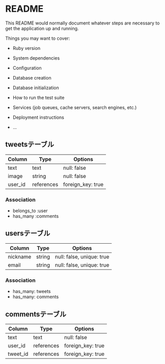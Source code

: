 # README

This README would normally document whatever steps are necessary to get the
application up and running.

Things you may want to cover:

* Ruby version

* System dependencies

* Configuration

* Database creation

* Database initialization

* How to run the test suite

* Services (job queues, cache servers, search engines, etc.)

* Deployment instructions

* ...

## tweetsテーブル

|Column|Type|Options|
|------|----|-------|
|text|text|null: false|
|image|string|null: false|
|user_id|references|foreign_key: true|

### Association
- belongs_to :user
- has_many :comments

## usersテーブル
|Column|Type|Options|
|------|----|-------|
|nickname|string|null: false, unique: true|
|email|string|null: false, unique: true|

### Association
- has_many: tweets
- has_many: comments

## commentsテーブル

|Column|Type|Options|
|------|----|-------|
|text|text|null: false|
|user_id|references|foreign_key: true|
|tweet_id|references|foreign_key: true|



